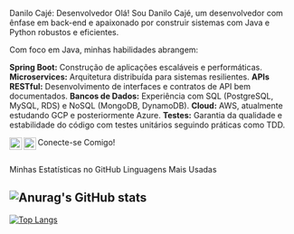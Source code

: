 Danilo Cajé: Desenvolvedor
Olá! Sou Danilo Cajé, um desenvolvedor com ênfase em back-end e apaixonado por construir sistemas com Java e Python robustos e eficientes.

Com foco em Java, minhas habilidades abrangem:

**Spring Boot:** Construção de aplicações escaláveis e performáticas.
**Microservices:** Arquitetura distribuída para sistemas resilientes.
**APIs RESTful:** Desenvolvimento de interfaces e contratos de API bem documentados.
**Bancos de Dados:** Experiência com SQL (PostgreSQL, MySQL, RDS) e NoSQL (MongoDB, DynamoDB).
**Cloud:** AWS, atualmente estudando GCP e posteriormente Azure.
**Testes:** Garantia da qualidade e estabilidade do código com testes unitários seguindo práticas como TDD.

Conecte-se Comigo!
<a target="_blank" href="https://www.linkedin.com/in/danilo-caj%C3%A9-560b84180/">
<img align="left" alt="LinkedIn" width="22px" src="https://cdn.jsdelivr.net/npm/simple-icons@v3/icons/linkedin.svg" />
</a>
<a target="_blank" href="mailto:cajedanilo@gmail.com">
<img align="left" alt="Gmail" width="22px" src="https://cdn.jsdelivr.net/npm/simple-icons@v3/icons/gmail.svg" />
</a>
<br/>
<br/>

Minhas Estatísticas no GitHub
Linguagens Mais Usadas

![Anurag's GitHub stats](https://github-readme-stats.vercel.app/api?username=Dangog&show_icons=true&include_all_commits=true&hide_border=true&count_private=true)
---
[![Top Langs](https://github-readme-stats.vercel.app/api/top-langs/?username=Dangog&langs_count=10&hide=html,css)](https://github.com/anuraghazra/github-readme-stats)
  
